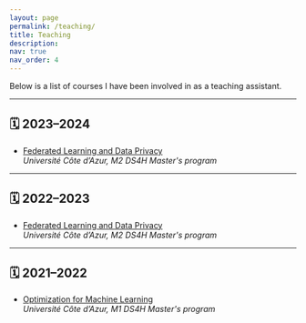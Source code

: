 ```yaml
---
layout: page
permalink: /teaching/
title: Teaching
description:
nav: true
nav_order: 4
---
```


Below is a list of courses I have been involved in as a teaching assistant.

---

## 🗓️ 2023–2024

- [Federated Learning and Data Privacy](http://www-sop.inria.fr/members/Giovanni.Neglia/federatedlearning/)  
  _Université Côte d’Azur, M2 DS4H Master's program_

---

## 🗓️ 2022–2023

- [Federated Learning and Data Privacy](http://www-sop.inria.fr/members/Giovanni.Neglia/federatedlearning/)  
  _Université Côte d’Azur, M2 DS4H Master's program_

---

## 🗓️ 2021–2022

- [Optimization for Machine Learning](https://www-sop.inria.fr/members/Giovanni.Neglia/optimal/)  
  _Université Côte d’Azur, M1 DS4H Master's program_
